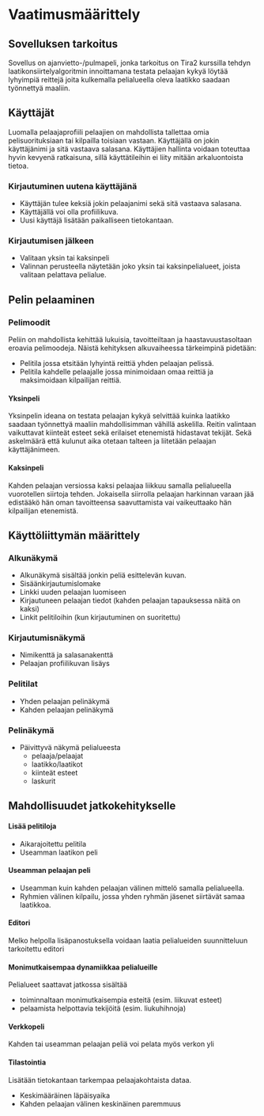 # Vaatimusmäärittely
## Sovelluksen tarkoitus
Sovellus on ajanvietto-/pulmapeli, jonka tarkoitus on Tira2 kurssilla tehdyn laatikonsiirtelyalgoritmin innoittamana testata pelaajan
kykyä löytää lyhyimpiä reittejä joita kulkemalla pelialueella oleva laatikko saadaan työnnettyä maaliin.
## Käyttäjät
Luomalla pelaajaprofiili pelaajien on mahdollista tallettaa omia pelisuorituksiaan tai kilpailla toisiaan vastaan. 
Käyttäjällä on jokin käyttäjänimi ja sitä vastaava salasana. Käyttäjien hallinta voidaan toteuttaa hyvin kevyenä ratkaisuna, sillä käyttätileihin ei liity mitään
arkaluontoista tietoa.
### Kirjautuminen uutena käyttäjänä
- Käyttäjän tulee keksiä jokin pelaajanimi sekä sitä vastaava salasana.
- Käyttäjällä voi olla profiilikuva.
- Uusi käyttäjä lisätään paikalliseen tietokantaan.
### Kirjautumisen jälkeen
- Valitaan yksin tai kaksinpeli
- Valinnan perusteella näytetään joko yksin tai kaksinpelialueet, joista valitaan pelattava pelialue.
## Pelin pelaaminen
### Pelimoodit
Peliin on mahdollista kehittää lukuisia, tavoitteiltaan ja haastavuustasoltaan eroavia pelimoodeja. Näistä
kehityksen alkuvaiheessa tärkeimpinä pidetään: 
- Pelitila jossa etsitään lyhyintä reittiä yhden pelaajan pelissä. 
- Pelitila kahdelle pelaajalle jossa minimoidaan omaa reittiä ja maksimoidaan kilpailijan reittiä.
#### Yksinpeli
Yksinpelin ideana on testata pelaajan kykyä selvittää kuinka laatikko saadaan työnnettyä maaliin mahdollisimman
vähillä askelilla. Reitin valintaan vaikuttavat kiinteät esteet sekä erilaiset etenemistä hidastavat tekijät.
Sekä askelmäärä että kulunut aika otetaan talteen ja liitetään pelaajan käyttäjänimeen.
#### Kaksinpeli
Kahden pelaajan versiossa kaksi pelaajaa liikkuu samalla pelialueella vuorotellen siirtoja tehden. Jokaisella
siirrolla pelaajan harkinnan varaan jää edistääkö hän oman tavoitteensa saavuttamista vai vaikeuttaako hän 
kilpailijan etenemistä.
## Käyttöliittymän määrittely
### Alkunäkymä
- Alkunäkymä sisältää jonkin peliä esittelevän kuvan.
- Sisäänkirjautumislomake
- Linkki uuden pelaajan luomiseen
- Kirjautuneen pelaajan tiedot (kahden pelaajan tapauksessa näitä on kaksi)
- Linkit pelitiloihin (kun kirjautuminen on suoritettu)
### Kirjautumisnäkymä
- Nimikenttä ja salasanakenttä
- Pelaajan profiilikuvan lisäys
### Pelitilat
- Yhden pelaajan pelinäkymä
- Kahden pelaajan pelinäkymä
### Pelinäkymä
- Päivittyvä näkymä pelialueesta
  - pelaaja/pelaajat
  - laatikko/laatikot
  - kiinteät esteet
  - laskurit
## Mahdollisuudet jatkokehitykselle
#### Lisää pelitiloja
- Aikarajoitettu pelitila
- Useamman laatikon peli
#### Useamman pelaajan peli
- Useamman kuin kahden pelaajan välinen mittelö samalla pelialueella.
- Ryhmien välinen kilpailu, jossa yhden ryhmän jäsenet siirtävät samaa laatikkoa.
#### Editori
Melko helpolla lisäpanostuksella voidaan laatia pelialueiden suunnitteluun tarkoitettu editori
#### Monimutkaisempaa dynamiikkaa pelialueille
Pelialueet saattavat jatkossa sisältää 
- toiminnaltaan monimutkaisempia esteitä (esim. liikuvat esteet)
- pelaamista helpottavia tekijöitä (esim. liukuhihnoja)
#### Verkkopeli
Kahden tai useamman pelaajan peliä voi pelata myös verkon yli
#### Tilastointia
Lisätään tietokantaan tarkempaa pelaajakohtaista dataa.
- Keskimääräinen läpäisyaika
- Kahden pelaajan välinen keskinäinen paremmuus
